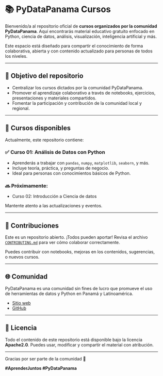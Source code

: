 # 📚 PyDataPanama Cursos

Bienvenido/a al repositorio oficial de **cursos organizados por la comunidad PyDataPanama**. Aquí encontrarás material educativo gratuito enfocado en Python, ciencia de datos, análisis, visualización, inteligencia artificial y más.

Este espacio está diseñado para compartir el conocimiento de forma colaborativa, abierta y con contenido actualizado para personas de todos los niveles.

---

## 🎯 Objetivo del repositorio

* Centralizar los cursos dictados por la comunidad PyDataPanama.
* Promover el aprendizaje colaborativo a través de notebooks, ejercicios, presentaciones y materiales compartidos.
* Fomentar la participación y contribución de la comunidad local y regional.

---

## 🧠 Cursos disponibles

Actualmente, este repositorio contiene:

### ✅ Curso 01: Análisis de Datos con Python

* Aprenderás a trabajar con `pandas`, `numpy`, `matplotlib`, `seaborn`, y más.
* Incluye teoría, práctica, y preguntas de negocio.
* Ideal para personas con conocimientos básicos de Python.

### 🔜 Próximamente: 

* Curso 02: Introducción a Ciencia de datos

Mantente atento a las actualizaciones y eventos.

---

## 🤝 Contribuciones

Este es un repositorio abierto. ¡Todos pueden aportar!
Revisa el archivo [`CONTRIBUTING.md`](./CONTRIBUTING.md) para ver cómo colaborar correctamente.

Puedes contribuir con notebooks, mejoras en los contenidos, sugerencias, o nuevos cursos.

---

## 🌐 Comunidad

PyDataPanama es una comunidad sin fines de lucro que promueve el uso de herramientas de datos y Python en Panamá y Latinoamérica.

* [Sitio web](https://pydata.org)
* [GitHub](https://github.com/PyData-Panama)

---

## 📄 Licencia

Todo el contenido de este repositorio está disponible bajo la licencia **Apache2.0**. Puedes usar, modificar y compartir el material con atribución.

---

Gracias por ser parte de la comunidad 🙌

**#AprenderJuntos #PyDataPanama**

